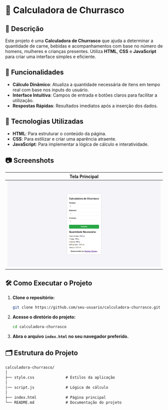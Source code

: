# 🍖 Calculadora de Churrasco

## 📝 Descrição

Este projeto é uma **Calculadora de Churrasco** que ajuda a determinar a quantidade de carne, bebidas e acompanhamentos com base no número de homens, mulheres e crianças presentes. Utiliza **HTML**, **CSS** e **JavaScript** para criar uma interface simples e eficiente.

## 🎯 Funcionalidades

- **Cálculo Dinâmico**: Atualiza a quantidade necessária de itens em tempo real com base nos inputs do usuário.
- **Interface Intuitiva**: Campos de entrada e botões claros para facilitar a utilização.
- **Respostas Rápidas**: Resultados imediatos após a inserção dos dados.

## 🚀 Tecnologias Utilizadas

- **HTML**: Para estruturar o conteúdo da página.
- **CSS**: Para estilizar e criar uma aparência atraente.
- **JavaScript**: Para implementar a lógica de cálculo e interatividade.

## 📷 Screenshots

| Tela Principal |
|:--------------:|
| ![Calculadora de Churrasco](/assets/tela.png) |

## 🛠️ Como Executar o Projeto

1. **Clone o repositório:**

    ```bash
    git clone https://github.com/seu-usuario/calculadora-churrasco.git
    ```

2. **Acesse o diretório do projeto:**

    ```bash
    cd calculadora-churrasco
    ```

3. **Abra o arquivo `index.html` no seu navegador preferido.**

## 🗂️ Estrutura do Projeto

```plaintext
calculadora-churrasco/
│
├── style.css              # Estilos da aplicação
│
│── script.js              # Lógica de cálculo
│
├── index.html             # Página principal
└── README.md              # Documentação do projeto
